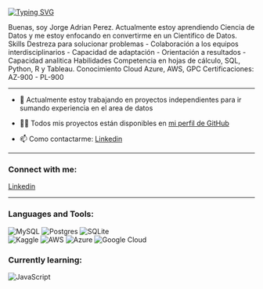 [![Typing SVG](https://readme-typing-svg.demolab.com/?lines=Hola+soy+Jorge+Adrian;Bienvenido+A+Mi+Porfolio)](https://git.io/typing-svg)

<p align="left">
    Buenas, soy Jorge Adrian Perez. Actualmente estoy aprendiendo Ciencia de Datos y me estoy enfocando en convertirme en un Cientifico de Datos.
    Skills  Destreza para solucionar problemas - Colaboración a los equipos interdisciplinarios - Capacidad de adaptación - Orientación a resultados - Capacidad analitica
    Habilidades Competencia en hojas de cálculo, SQL, Python, R y Tableau.
                Conocimiento Cloud Azure, AWS, GPC
                Certificaciones: AZ-900 - PL-900
</p>

 --- 

- 🔭 Actualmente estoy trabajando en proyectos independientes para ir sumando experiencia en el area de datos

- 👨‍💻 Todos mis proyectos están disponibles en [mi perfil de GitHub](https://github.com/jorgegnr)

- 📫 Como contactarme: [Linkedin](https://www.linkedin.com/in/jorge-perez-1b136446)

 --- 

<h3 align="left">Connect with me:</h3>

[Linkedin](https://www.linkedin.com/in/jorge-perez-1b136446)

 --- 

<h3 align="left">Languages and Tools:</h3>

![MySQL](https://img.shields.io/badge/mysql-4479A1.svg?style=for-the-badge&logo=mysql&logoColor=white)
![Postgres](https://img.shields.io/badge/postgres-%23316192.svg?style=for-the-badge&logo=postgresql&logoColor=white)
![SQLite](https://img.shields.io/badge/sqlite-%2307405e.svg?style=for-the-badge&logo=sqlite&logoColor=white)
<br>![Kaggle](https://img.shields.io/badge/Kaggle-035a7d?style=for-the-badge&logo=kaggle&logoColor=white)
![AWS](https://img.shields.io/badge/AWS-%23FF9900.svg?style=for-the-badge&logo=amazon-aws&logoColor=white)
![Azure](https://img.shields.io/badge/azure-%230072C6.svg?style=for-the-badge&logo=microsoftazure&logoColor=white)
![Google Cloud](https://img.shields.io/badge/GoogleCloud-%234285F4.svg?style=for-the-badge&logo=google-cloud&logoColor=white)




<h3 align="left">Currently learning:</h3>

![JavaScript](https://img.shields.io/badge/javascript-%23323330.svg?style=for-the-badge&logo=javascript&logoColor=%23F7DF1E)


<!--
**jorgegnr/jorgegnr** is a ✨ _special_ ✨ repository because its `README.md` (this file) appears on your GitHub profile.

Here are some ideas to get you started:

- 🔭 I’m currently working on ...
- 🌱 I’m currently learning ...
- 👯 I’m looking to collaborate on ...
- 🤔 I’m looking for help with ...
- 💬 Ask me about ...
- 📫 How to reach me: ...
- 😄 Pronouns: ...
- ⚡ Fun fact: ...
-->
